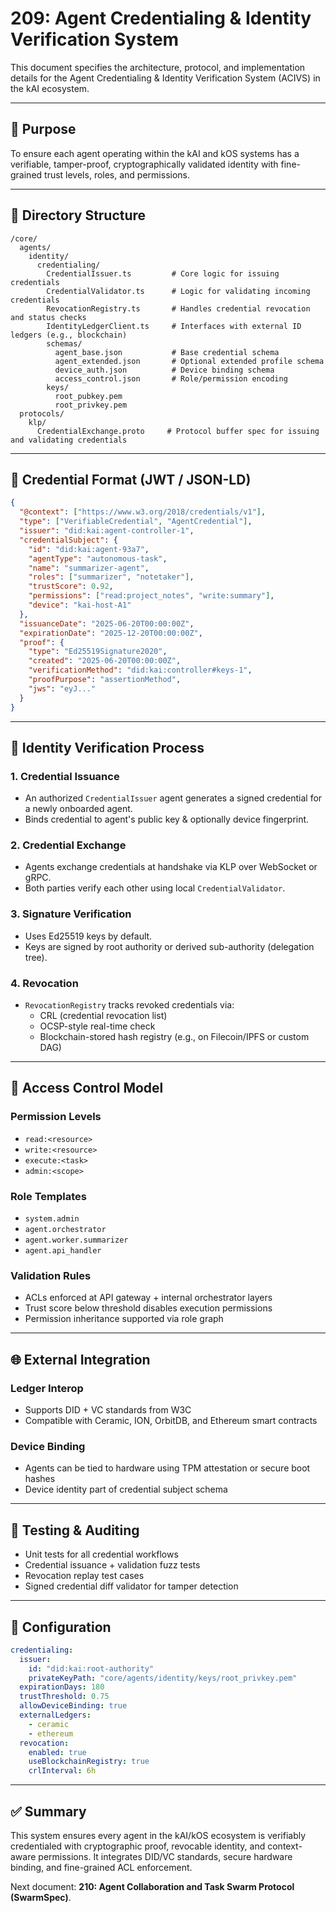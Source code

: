 # 209: Agent Credentialing & Identity Verification System

This document specifies the architecture, protocol, and implementation details for the Agent Credentialing & Identity Verification System (ACIVS) in the kAI ecosystem.

---

## 🧠 Purpose

To ensure each agent operating within the kAI and kOS systems has a verifiable, tamper-proof, cryptographically validated identity with fine-grained trust levels, roles, and permissions.

---

## 📁 Directory Structure

```text
/core/
  agents/
    identity/
      credentialing/
        CredentialIssuer.ts         # Core logic for issuing credentials
        CredentialValidator.ts      # Logic for validating incoming credentials
        RevocationRegistry.ts       # Handles credential revocation and status checks
        IdentityLedgerClient.ts     # Interfaces with external ID ledgers (e.g., blockchain)
        schemas/
          agent_base.json           # Base credential schema
          agent_extended.json       # Optional extended profile schema
          device_auth.json          # Device binding schema
          access_control.json       # Role/permission encoding
        keys/
          root_pubkey.pem
          root_privkey.pem
  protocols/
    klp/
      CredentialExchange.proto     # Protocol buffer spec for issuing and validating credentials
```

---

## 📜 Credential Format (JWT / JSON-LD)

```json
{
  "@context": ["https://www.w3.org/2018/credentials/v1"],
  "type": ["VerifiableCredential", "AgentCredential"],
  "issuer": "did:kai:agent-controller-1",
  "credentialSubject": {
    "id": "did:kai:agent-93a7",
    "agentType": "autonomous-task",
    "name": "summarizer-agent",
    "roles": ["summarizer", "notetaker"],
    "trustScore": 0.92,
    "permissions": ["read:project_notes", "write:summary"],
    "device": "kai-host-A1"
  },
  "issuanceDate": "2025-06-20T00:00:00Z",
  "expirationDate": "2025-12-20T00:00:00Z",
  "proof": {
    "type": "Ed25519Signature2020",
    "created": "2025-06-20T00:00:00Z",
    "verificationMethod": "did:kai:controller#keys-1",
    "proofPurpose": "assertionMethod",
    "jws": "eyJ..."
  }
}
```

---

## 🧩 Identity Verification Process

### 1. Credential Issuance

- An authorized `CredentialIssuer` agent generates a signed credential for a newly onboarded agent.
- Binds credential to agent's public key & optionally device fingerprint.

### 2. Credential Exchange

- Agents exchange credentials at handshake via KLP over WebSocket or gRPC.
- Both parties verify each other using local `CredentialValidator`.

### 3. Signature Verification

- Uses Ed25519 keys by default.
- Keys are signed by root authority or derived sub-authority (delegation tree).

### 4. Revocation

- `RevocationRegistry` tracks revoked credentials via:
  - CRL (credential revocation list)
  - OCSP-style real-time check
  - Blockchain-stored hash registry (e.g., on Filecoin/IPFS or custom DAG)

---

## 🔐 Access Control Model

### Permission Levels

- `read:<resource>`
- `write:<resource>`
- `execute:<task>`
- `admin:<scope>`

### Role Templates

- `system.admin`
- `agent.orchestrator`
- `agent.worker.summarizer`
- `agent.api_handler`

### Validation Rules

- ACLs enforced at API gateway + internal orchestrator layers
- Trust score below threshold disables execution permissions
- Permission inheritance supported via role graph

---

## 🌐 External Integration

### Ledger Interop

- Supports DID + VC standards from W3C
- Compatible with Ceramic, ION, OrbitDB, and Ethereum smart contracts

### Device Binding

- Agents can be tied to hardware using TPM attestation or secure boot hashes
- Device identity part of credential subject schema

---

## 🧪 Testing & Auditing

- Unit tests for all credential workflows
- Credential issuance + validation fuzz tests
- Revocation replay test cases
- Signed credential diff validator for tamper detection

---

## 🔧 Configuration

```yaml
credentialing:
  issuer:
    id: "did:kai:root-authority"
    privateKeyPath: "core/agents/identity/keys/root_privkey.pem"
  expirationDays: 180
  trustThreshold: 0.75
  allowDeviceBinding: true
  externalLedgers:
    - ceramic
    - ethereum
  revocation:
    enabled: true
    useBlockchainRegistry: true
    crlInterval: 6h
```

---

## ✅ Summary

This system ensures every agent in the kAI/kOS ecosystem is verifiably credentialed with cryptographic proof, revocable identity, and context-aware permissions. It integrates DID/VC standards, secure hardware binding, and fine-grained ACL enforcement.

Next document: **210: Agent Collaboration and Task Swarm Protocol (SwarmSpec)**.

